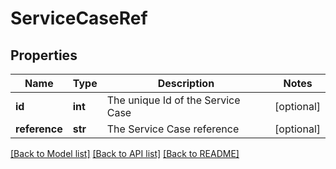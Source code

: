 # ServiceCaseRef

## Properties
Name | Type | Description | Notes
------------ | ------------- | ------------- | -------------
**id** | **int** | The unique Id  of the Service Case | [optional] 
**reference** | **str** | The Service Case reference | [optional] 

[[Back to Model list]](../README.md#documentation-for-models) [[Back to API list]](../README.md#documentation-for-api-endpoints) [[Back to README]](../README.md)

